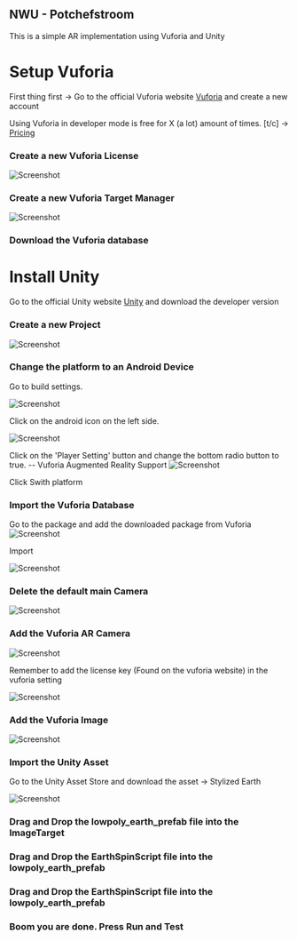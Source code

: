 ## NWU - Potchefstroom

This is a simple AR implementation using Vuforia and Unity

# Setup Vuforia

First thing first -> Go to the official Vuforia website [Vuforia](https://developer.vuforia.com/) and create a new account

Using Vuforia in developer mode is free for X (a lot) amount of times. [t/c] -> [Pricing](https://library.vuforia.com/content/vuforia-library/en/articles/FAQ/Pricing-and-Deployment-Plans.html)

### Create a new Vuforia License

![Screenshot](https://github.com/pieterdlinde/nwu/blob/master/NWUImages/Screenshot%202019-07-15%20at%2011.13.03.png)

### Create a new Vuforia Target Manager

![Screenshot](https://github.com/pieterdlinde/nwu/blob/master/NWUImages/Screenshot%202019-07-15%20at%2011.20.54.png)

### Download the Vuforia database

# Install Unity

Go to the official Unity website [Unity](https://unity3d.com/get-unity/download) and download the developer version

### Create a new Project

![Screenshot](https://github.com/pieterdlinde/nwu/blob/master/NWUImages/Screenshot%202019-07-15%20at%2011.21.22.png)

### Change the platform to an Android Device

Go to build settings.

![Screenshot](https://github.com/pieterdlinde/nwu/blob/master/NWUImages/Screenshot%202019-07-15%20at%2011.30.44.png)

Click on the android icon on the left side.

![Screenshot](https://github.com/pieterdlinde/nwu/blob/master/NWUImages/Screenshot%202019-07-15%20at%2011.35.42.png)

Click on the 'Player Setting' button and change the bottom radio button to true.
 -- Vuforia Augmented Reality Support
![Screenshot](https://github.com/pieterdlinde/nwu/blob/master/NWUImages/Screenshot%202019-07-15%20at%2011.36.07.png)

Click Swith platform

### Import the Vuforia Database

Go to the package and add the downloaded package from Vuforia
![Screenshot](https://github.com/pieterdlinde/nwu/blob/master/NWUImages/Screenshot%202019-07-15%20at%2011.41.43.png)

Import

![Screenshot](https://github.com/pieterdlinde/nwu/blob/master/NWUImages/Screenshot%202019-07-15%20at%2011.42.42.png)

### Delete the default main Camera

![Screenshot](https://github.com/pieterdlinde/nwu/blob/master/NWUImages/Screenshot%202019-07-15%20at%2011.43.01.png)

### Add the Vuforia AR Camera

![Screenshot](https://github.com/pieterdlinde/nwu/blob/master/NWUImages/Screenshot%202019-07-15%20at%2011.43.10.png)

Remember to add the license key (Found on the vuforia website) in the vuforia setting

![Screenshot](https://github.com/pieterdlinde/nwu/blob/master/NWUImages/Screenshot%202019-07-15%20at%2011.59.13.png)

### Add the Vuforia Image

![Screenshot](https://github.com/pieterdlinde/nwu/blob/master/NWUImages/Screenshot%202019-07-15%20at%2011.55.55.png)

### Import the Unity Asset

Go to the Unity Asset Store and download the asset -> Stylized Earth

![Screenshot](https://github.com/pieterdlinde/nwu/blob/master/NWUImages/Screenshot%202019-07-15%20at%2011.57.34.png)


### Drag and Drop the lowpoly_earth_prefab file into the ImageTarget

### Drag and Drop the EarthSpinScript file into the lowpoly_earth_prefab


### Drag and Drop the EarthSpinScript file into the lowpoly_earth_prefab

### Boom you are done.  Press Run and Test









